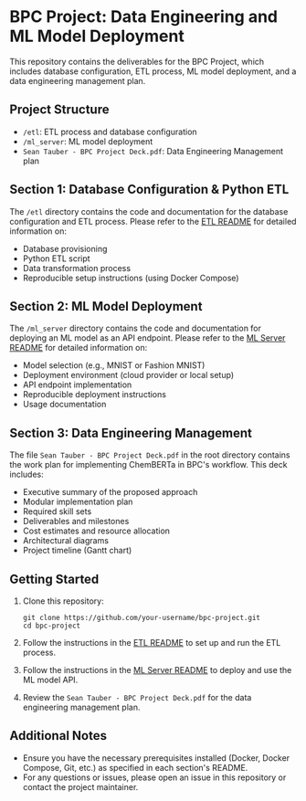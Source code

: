 # BPC Project: Data Engineering and ML Model Deployment

This repository contains the deliverables for the BPC Project, which includes database configuration, ETL process, ML model deployment, and a data engineering management plan.

## Project Structure

- `/etl`: ETL process and database configuration
- `/ml_server`: ML model deployment
- `Sean Tauber - BPC Project Deck.pdf`: Data Engineering Management plan

## Section 1: Database Configuration & Python ETL

The `/etl` directory contains the code and documentation for the database configuration and ETL process. Please refer to the [ETL README](/etl/README.md) for detailed information on:

- Database provisioning
- Python ETL script
- Data transformation process
- Reproducible setup instructions (using Docker Compose)

## Section 2: ML Model Deployment

The `/ml_server` directory contains the code and documentation for deploying an ML model as an API endpoint. Please refer to the [ML Server README](/ml_server/README.md) for detailed information on:

- Model selection (e.g., MNIST or Fashion MNIST)
- Deployment environment (cloud provider or local setup)
- API endpoint implementation
- Reproducible deployment instructions
- Usage documentation

## Section 3: Data Engineering Management

The file `Sean Tauber - BPC Project Deck.pdf` in the root directory contains the work plan for implementing ChemBERTa in BPC's workflow. This deck includes:

- Executive summary of the proposed approach
- Modular implementation plan
- Required skill sets
- Deliverables and milestones
- Cost estimates and resource allocation
- Architectural diagrams
- Project timeline (Gantt chart)

## Getting Started

1. Clone this repository:
   ```
   git clone https://github.com/your-username/bpc-project.git
   cd bpc-project
   ```

2. Follow the instructions in the [ETL README](/etl/README.md) to set up and run the ETL process.

3. Follow the instructions in the [ML Server README](/ml_server/README.md) to deploy and use the ML model API.

4. Review the `Sean Tauber - BPC Project Deck.pdf` for the data engineering management plan.

## Additional Notes

- Ensure you have the necessary prerequisites installed (Docker, Docker Compose, Git, etc.) as specified in each section's README.
- For any questions or issues, please open an issue in this repository or contact the project maintainer.
